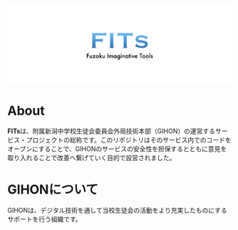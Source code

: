 ![FITs](/images/FITs.jpeg)

# About

**FITs**は、附属新潟中学校生徒会委員会外局技術本部（GIHON）の運営するサービス・プロジェクトの総称です。このリポジトリはそのサービス内でのコードをオープンにすることで、GIHONのサービスの安全性を担保するとともに意見を取り入れることで改善へ繋げていく目的で設営されました。

# GIHONについて
GIHONは、デジタル技術を通して当校生徒会の活動をより充実したものにするサポートを行う組織です。
